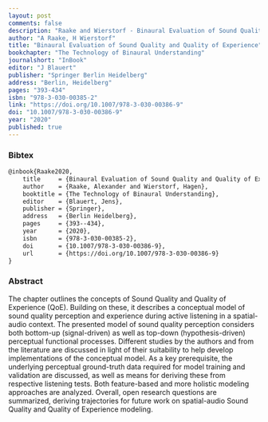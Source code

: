 ```yaml
---
layout: post
comments: false
description: "Raake and Wierstorf - Binaural Evaluation of Sound Quality and Quality of Experience"
author: "A Raake, H Wierstorf"
title: "Binaural Evaluation of Sound Quality and Quality of Experience"
bookchapter: "The Technology of Binaural Understanding"
journalshort: "InBook"
editor: "J Blauert"
publisher: "Springer Berlin Heidelberg"
address: "Berlin, Heidelberg"
pages: "393-434"
isbn: "978-3-030-00385-2"
link: "https://doi.org/10.1007/978-3-030-00386-9"
doi: "10.1007/978-3-030-00386-9"
year: "2020"
published: true
---
```


### Bibtex

```latex
@inbook{Raake2020,
    title     = {Binaural Evaluation of Sound Quality and Quality of Experience},
    author    = {Raake, Alexander and Wierstorf, Hagen},
    booktitle = {The Technology of Binaural Understanding},
    editor    = {Blauert, Jens},
    publisher = {Springer},
    address   = {Berlin Heidelberg},
    pages     = {393--434},
    year      = {2020},
    isbn      = {978-3-030-00385-2},
    doi       = {10.1007/978-3-030-00386-9},
    url       = {https://doi.org/10.1007/978-3-030-00386-9}
}
```

### Abstract

The chapter outlines the concepts of Sound Quality
and Quality of Experience (QoE). Building on these, it describes
a conceptual model of sound quality perception and experience during
active listening in a spatial-audio context. The presented model of
sound quality perception considers both bottom-up (signal-driven)
as well as top-down (hypothesis-driven) perceptual functional processes.
Different studies by the authors and from the literature are discussed
in light of their suitability to help develop implementations of the
conceptual model. As a key prerequisite, the underlying perceptual
ground-truth data required for model training and validation
are discussed, as well as means for deriving these from respective listening
tests. Both feature-based and more holistic modeling approaches are analyzed.
Overall, open research questions are summarized, deriving trajectories
for future work on spatial-audio Sound Quality and
Quality of Experience modeling.
